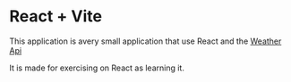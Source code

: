 # React + Vite

This application is avery small application that use React and the [Weather Api](https://openweathermap.org/api)

It is made for exercising on React as learning it.
